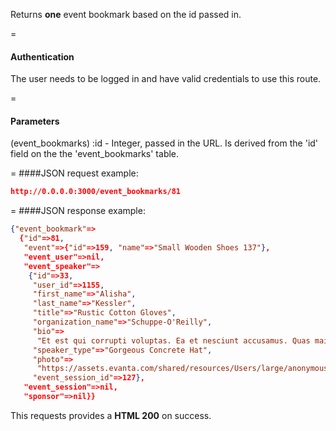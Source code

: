 <!-- --- title: GET /event_bookmarks/:id -->

Returns **one** event bookmark based on the id passed in.

=
#### Authentication

The user needs to be logged in and have valid credentials to use this route.

=
#### Parameters

(event_bookmarks) :id - Integer, passed in the URL. Is derived from the 'id' field on the the 'event_bookmarks' table.

=
####JSON request example:
```json
http://0.0.0.0:3000/event_bookmarks/81
```

=
####JSON response example:

```json
{"event_bookmark"=>
  {"id"=>81,
   "event"=>{"id"=>159, "name"=>"Small Wooden Shoes 137"},
   "event_user"=>nil,
   "event_speaker"=>
    {"id"=>33,
     "user_id"=>1155,
     "first_name"=>"Alisha",
     "last_name"=>"Kessler",
     "title"=>"Rustic Cotton Gloves",
     "organization_name"=>"Schuppe-O'Reilly",
     "bio"=>
      "Et est qui corrupti voluptas. Ea et nesciunt accusamus. Quas maiores totam voluptas ea nihil amet saepe. Quas dolores ut.\n\nLibero harum sed. Doloremque totam voluptas. Praesentium quidem fugit.",
     "speaker_type"=>"Gorgeous Concrete Hat",
     "photo"=>
      "https://assets.evanta.com/shared/resources/Users/large/anonymous2.jpg",
     "event_session_id"=>127},
   "event_session"=>nil,
   "sponsor"=>nil}}
```

This requests provides a <strong>HTML 200</strong> on success.